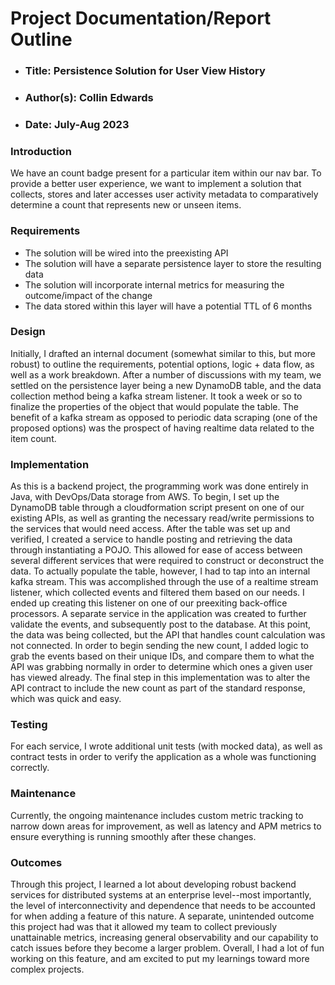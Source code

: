 # Project Documentation/Report Outline

   - ### Title: Persistence Solution for User View History
   - ### Author(s): Collin Edwards
   - ### Date: July-Aug 2023

### Introduction
We have an count badge present for a particular item within our nav bar. To provide a better user experience, we want to implement a solution that collects, stores and later accesses user activity metadata to comparatively determine a count that represents new or unseen items.

### Requirements
- The solution will be wired into the preexisting API
- The solution will have a separate persistence layer to store the resulting data
- The solution will incorporate internal metrics for measuring the outcome/impact of the change
- The data stored within this layer will have a potential TTL of 6 months

### Design
Initially, I drafted an internal document (somewhat similar to this, but more robust) to outline the requirements, potential options, logic + data flow, as well as a work breakdown. After a number of discussions with my team, we settled on the persistence layer being a new DynamoDB table, and the data collection method being a kafka stream listener. It took a week or so to finalize the properties of the object that would populate the table. The benefit of a kafka stream as opposed to periodic data scraping (one of the proposed options) was the prospect of having realtime data related to the item count. 

### Implementation
As this is a backend project, the programming work was done entirely in Java, with DevOps/Data storage from AWS. 
To begin, I set up the DynamoDB table through a cloudformation script present on one of our existing APIs, as well as granting the necessary read/write permissions to the services that would need access. After the table was set up and verified, I created a service to handle posting and retrieving the data through instantiating a POJO. This allowed for ease of access between several different services that were required to construct or deconstruct the data. To actually populate the table, however, I had to tap into an internal kafka stream. This was accomplished through the use of a realtime stream listener, which collected events and filtered them based on our needs. I ended up creating this listener on one of our preexiting back-office processors. A separate service in the application was created to further validate the events, and subsequently post to the database. At this point, the data was being collected, but the API that handles count calculation was not connected. In order to begin sending the new count, I added logic to grab the events based on their unique IDs, and compare them to what the API was grabbing normally in order to determine which ones a given user has viewed already. The final step in this implementation was to alter the API contract to include the new count as part of the standard response, which was quick and easy.
### Testing
For each service, I wrote additional unit tests (with mocked data), as well as contract tests in order to verify the application as a whole was functioning correctly. 
### Maintenance
Currently, the ongoing maintenance includes custom metric tracking to narrow down areas for improvement, as well as latency and APM metrics to ensure everything is running smoothly after these changes.
### Outcomes
Through this project, I learned a lot about developing robust backend services for distributed systems at an enterprise level--most importantly, the level of interconnectivity and dependence that needs to be accounted for when adding a feature of this nature. A separate, unintended outcome this project had was that it allowed my team to collect previously unattainable metrics, increasing general observability and our capability to catch issues before they become a larger problem. Overall, I had a lot of fun working on this feature, and am excited to put my learnings toward more complex projects.
